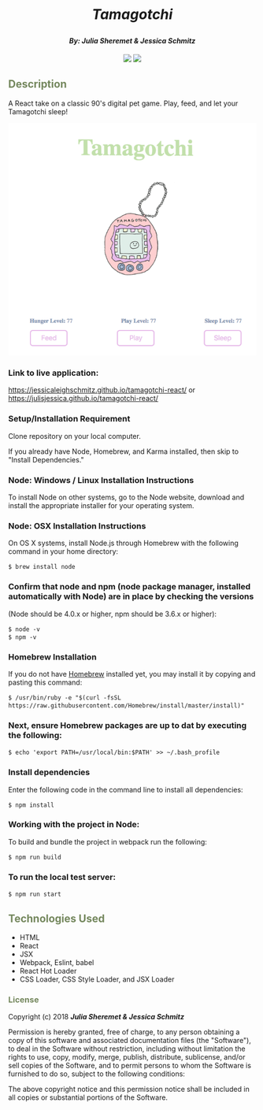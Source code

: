 # _<p align="center">Tamagotchi</p>_

#### _**<p align="center">By: Julia Sheremet & Jessica Schmitz</p>**_

<p align="center">  
<a href="https://opensource.org/licenses/MIT"><img src="https://img.shields.io/badge/license-MIT-blue.svg"></a>
<a href="https://github.com/RichardLitt/standard-readme"><img src="https://img.shields.io/badge/readme%20style-standard-brightgreen.svg?style=flat-square"></a>
</p>

## <span style="color:#74875d;">Description</span>

A React take on a classic 90's digital pet game. Play, feed, and let your Tamagotchi sleep!

![Application ScreenShot](./src/assets/imgs/tama.png)

### Link to live application:

https://jessicaleighschmitz.github.io/tamagotchi-react/ or
https://julisjessica.github.io/tamagotchi-react/

### Setup/Installation Requirement
Clone repository on your local computer.

If you already have Node, Homebrew, and Karma installed, then skip to "Install Dependencies."

### Node: Windows / Linux Installation Instructions
To install Node on other systems, go to the Node website, download and install the appropriate installer for your operating system.

### Node: OSX Installation Instructions
On OS X systems, install Node.js through Homebrew with the following command in your home directory:

```
$ brew install node
```
### Confirm that node and npm (node package manager, installed automatically with Node) are in place by checking the versions

(Node should be 4.0.x or higher, npm should be 3.6.x or higher):

```
$ node -v
$ npm -v
```

### Homebrew Installation
If you do not have <a href="https://brew.sh/" title="Homebrew">Homebrew</a> installed yet, you may install it by copying and pasting this command:
```
$ /usr/bin/ruby -e "$(curl -fsSL https://raw.githubusercontent.com/Homebrew/install/master/install)"
```

### Next, ensure Homebrew packages are up to dat by executing the following:

```
$ echo 'export PATH=/usr/local/bin:$PATH' >> ~/.bash_profile
```

### Install dependencies
Enter the following code in the command line to install all dependencies:
```
$ npm install
```

### Working with the project in Node:
To build and bundle the project in webpack run the following:
```
$ npm run build
```

### To run the local test server:
```
$ npm run start
```

## <span style="color:#74875d;">Technologies Used</span>

* HTML
* React
* JSX
* Webpack, Eslint, babel
* React Hot Loader
* CSS Loader, CSS Style Loader, and JSX Loader


### <span style="color:#74875d;">License</span>

Copyright (c) 2018 ****_Julia Sheremet & Jessica Schmitz_****

Permission is hereby granted, free of charge, to any person obtaining a copy of this software and associated documentation files (the "Software"), to deal in the Software without restriction, including without limitation the rights to use, copy, modify, merge, publish, distribute, sublicense, and/or sell copies of the Software, and to permit persons to whom the Software is furnished to do so, subject to the following conditions:

The above copyright notice and this permission notice shall be included in all copies or substantial portions of the Software.
